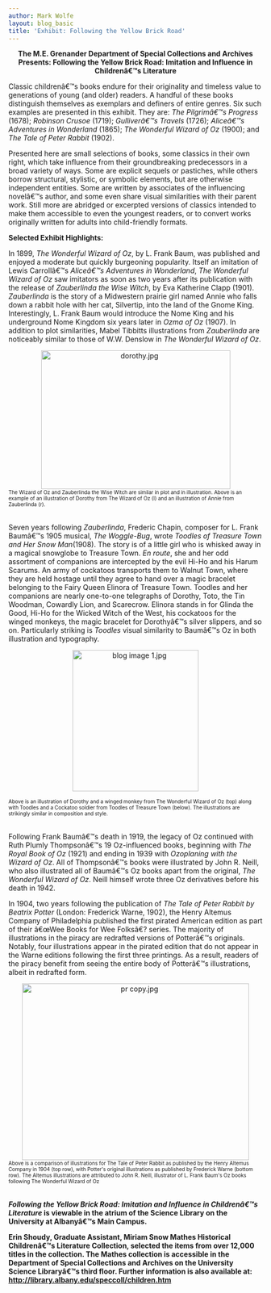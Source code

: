 ```yaml
---
author: Mark Wolfe
layout: blog_basic
title: 'Exhibit: Following the Yellow Brick Road'
---
```

<div class="entry-body">
<center><strong>The M.E. Grenander Department of Special Collections and Archives Presents:
Following the Yellow Brick Road: Imitation and Influence in Childrenâ€™s Literature</strong></center>
<p>Classic childrenâ€™s books endure for their originality and timeless value to generations of young (and older) readers. A handful of these books distinguish themselves as exemplars and definers of entire genres. Six such examples are presented in this exhibit. They are: <em>The Pilgrimâ€™s Progress</em> (1678); <em>Robinson Crusoe</em> (1719); <em>Gulliverâ€™s Travels </em>(1726); <em>Aliceâ€™s Adventures in Wonderland</em> (1865); <em>The Wonderful Wizard of Oz</em> (1900); and <em>The Tale of Peter Rabbit</em> (1902). </p>
<p>	Presented here are small selections of books, some classics in their own right, which take influence from their groundbreaking predecessors in a broad variety of ways. Some are explicit sequels or pastiches, while others borrow structural, stylistic, or symbolic elements, but are otherwise independent entities. Some are written by associates of the influencing novelâ€™s author, and some even share visual similarities with their parent work. Still more are abridged or excerpted versions of classics intended to make them accessible to even the youngest readers, or to convert works originally written for adults into child-friendly formats. </p>
<p><strong>Selected Exhibit Highlights:</strong></p>
<p>In 1899, <em>The Wonderful Wizard of Oz</em>, by L. Frank Baum, was published and enjoyed a moderate but quickly burgeoning popularity. Itself an imitation of Lewis Carrollâ€™s <em>Aliceâ€™s Adventures in Wonderland</em>, <em>The Wonderful Wizard of Oz</em> saw imitators as soon as two years after its publication with the release of <em>Zauberlinda the Wise Witch</em>, by Eva Katherine Clapp (1901). <em>Zauberlinda</em> is the story of a Midwestern prairie girl named Annie who falls down a rabbit hole with her cat, Silvertip, into the land of the Gnome King. Interestingly, L. Frank Baum would introduce the Nome King and his underground Nome Kingdom six years later in <em>Ozma of Oz</em> (1907). In addition to plot similarities, Mabel Tibbitts illustrations from <em>Zauberlinda</em> are noticeably similar to those of W.W. Denslow in <em>The Wonderful Wizard of Oz</em>.</p>
<center><img alt="dorothy.jpg" height="275" src="{{ site.url }}/posts-img/dorothy.jpg" width="375"/></center>
<font size="1">The Wizard of Oz and Zauberlinda the Wise Witch are similar in plot and in illustration. Above is an example of an illustration of Dorothy from The Wizard of Oz (l) and an illustration of Annie from Zauberlinda (r).</font>
<p><br/>
Seven years following <em>Zauberlinda</em>, Frederic Chapin, composer for L. Frank Baumâ€™s 1905 musical, <em>The Woggle-Bug</em>, wrote <em>Toodles of Treasure Town and Her Snow Man</em>(1908). The story is of a little girl who is whisked away in a magical snowglobe to Treasure Town. <em>En route</em>, she and her odd assortment of companions are intercepted by the evil Hi-Ho and his Harum Scarums. An army of cockatoos transports them to Walnut Town, where they are held hostage until they agree to hand over a magic bracelet belonging to the Fairy Queen Elinora of Treasure Town. Toodles and her companions are nearly one-to-one telegraphs of Dorothy, Toto, the Tin Woodman, Cowardly Lion, and Scarecrow. Elinora stands in for Glinda the Good, Hi-Ho for the Wicked Witch of the West, his cockatoos for the winged monkeys, the magic bracelet for Dorothyâ€™s silver slippers, and so on. Particularly striking is <em>Toodles</em> visual similarity to Baumâ€™s Oz in both illustration and typography. </p>
<center><img alt="blog image 1.jpg" height="280" src="{{ site.url }}/posts-img/blog%20image%201.jpg" width="250"/></center>
<p><font size="1">Above is an illustration of Dorothy and a winged monkey from The Wonderful Wizard of Oz (top) along with Toodles and a Cockatoo soldier from Toodles of Treasure Town (below). The illustrations are strikingly similar in composition and style.</font></p>
<p><br/>
Following Frank Baumâ€™s death in 1919, the legacy of Oz continued with Ruth Plumly Thompsonâ€™s 19 Oz-influenced books, beginning with <em>The Royal Book of Oz </em>(1921) and ending in 1939 with <em>Ozoplaning with the Wizard of Oz</em>. All of Thompsonâ€™s books were illustrated by John R. Neill, who also illustrated all of Baumâ€™s Oz books apart from the original, <em>The Wonderful Wizard of Oz</em>. Neill himself wrote three Oz derivatives before his death in 1942. </p>
<p>In 1904, two years following the publication of <em>The Tale of Peter Rabbit by Beatrix Potter</em> (London: Frederick Warne, 1902), the Henry Altemus Company of Philadelphia published the first pirated American edition as part of their â€œWee Books for Wee Folksâ€? series. The majority of illustrations in the piracy are redrafted versions of Potterâ€™s originals. Notably, four illustrations appear in the pirated edition that do not appear in the Warne editions following the first three printings. As a result, readers of the piracy benefit from seeing the entire body of Potterâ€™s illustrations, albeit in redrafted form.</p>
<center><img alt="pr copy.jpg" height="350" src="{{ site.url }}/posts-img/pr%20copy.jpg" width="450"/></center>
<font size="1">Above is a comparison of  illustrations for The Tale of Peter Rabbit as published by the Henry Altemus Company in 1904 (top row), with Potter's original illustrations as published by Frederick Warne (bottom row). The Altemus illustrations are attributed to John R. Neill, illustrator of L. Frank Baum's Oz books following The Wonderful Wizard of Oz</font>
<p><br/>
<strong><em>Following the Yellow Brick Road: Imitation and Influence in Childrenâ€™s Literature</em> is viewable in the atrium of the Science Library on the University at Albanyâ€™s Main Campus. </strong></p>
<p><strong>Erin Shoudy, Graduate Assistant, Miriam Snow Mathes Historical Childrenâ€™s Literature Collection, selected the items from over 12,000 titles in the collection. The Mathes collection is accessible in the Department of Special Collections and Archives on the University Science Libraryâ€™s third floor. Further information is also available at: <a href="{{ site.url }}/mathes">http://library.albany.edu/speccoll/children.htm</a></strong></p>
<p><br/>
</p>
</div>